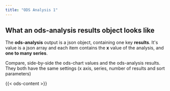 ```yaml
---
title: "ODS Analysis 1"
---
```



## What an ods-analysis results object looks like

The **ods-analysis** output is a json object, containing one key **results**. 
It's value is a json array and each item contains the **x** value of the analysis, and **one to many series**.

Compare, side-by-side the ods-chart values and the ods-analysis results. They both have the same settings (x axis, series, number of results and sort parameters)


{{< ods-content >}}
